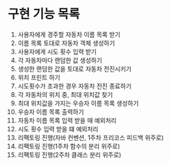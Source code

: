 # 구현 기능 목록

1. 사용자에게 경주할 자동차 이름 목록 받기
2. 이름 목록 토대로 자동차 객체 생성하기
3. 사용자에게 시도 횟수 입력 받기
4. 각 자동차마다 랜덤한 값 생성하기
5. 생성한 랜덤한 값을 토대로 자동차 전진시키기
6. 위치 프린트 하기
7. 시도횟수가 초과한 경우 자동차 전진 종료하기
8. 각 자동차의 위치 중, 최대 위치값 찾기
9. 최대 위치값을 가지는 우승자 이름 목록 생성하기
10. 우승자 이름 목록 출력하기
11. 자동차 이름 목록 입력 받을 때 예외처리
12. 시도 횟수 입력 받을 떄 예외처리
13. 리팩토링 진행(자바 컨벤션, 1주차 프리코스 피드백 위주로)
14. 리팩토링 진행(1주차 함수의 분리 위주로)
15. 리팩토링 진행(2주차 클래스 분리 위주로)